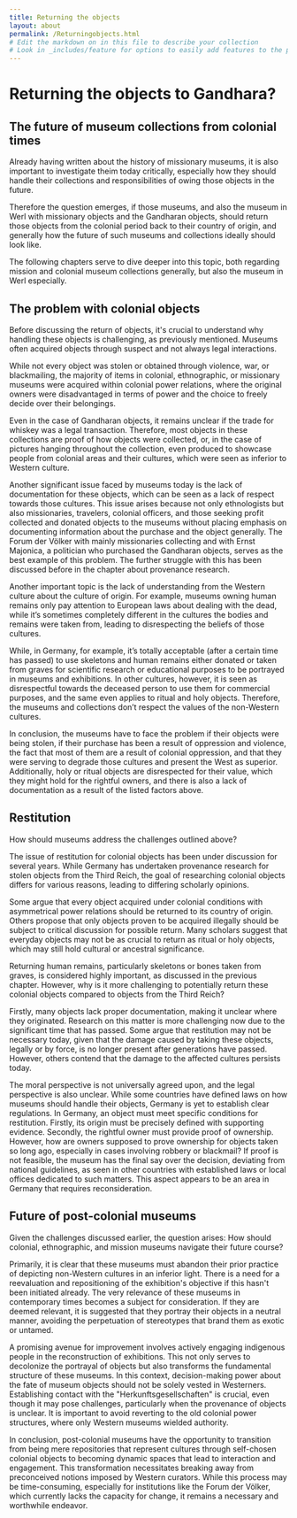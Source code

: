 ```yaml
---
title: Returning the objects
layout: about
permalink: /Returningobjects.html
# Edit the markdown on in this file to describe your collection
# Look in _includes/feature for options to easily add features to the page
---
```


# Returning the objects to Gandhara? 
## The future of museum collections from colonial times
Already having written about the history of missionary museums, it is also important to investigate theim today critically, especially how they should handle their collections and responsibilities of owing those objects in the future. 

Therefore the question emerges, if those museums, and also the museum in Werl with missionary objects and the Gandharan objects, should return those objects from the colonial period back to their country of origin, and generally how the future of such museums and collections ideally should look like. 

The following chapters serve to dive deeper into this topic, both regarding mission and colonial museum collections generally, but also the museum in Werl especially. 

## The problem with colonial objects 
Before discussing the return of objects, it's crucial to understand why handling these objects is challenging, as previously mentioned. Museums often acquired objects through suspect and not always legal interactions.

While not every object was stolen or obtained through violence, war, or blackmailing, the majority of items in colonial, ethnographic, or missionary museums were acquired within colonial power relations, where the original owners were disadvantaged in terms of power and the choice to freely decide over their belongings.

Even in the case of Gandharan objects, it remains unclear if the trade for whiskey was a legal transaction. Therefore, most objects in these collections are proof of how objects were collected, or, in the case of pictures hanging throughout the collection, even produced to showcase people from colonial areas and their cultures, which were seen as inferior to Western culture.

Another significant issue faced by museums today is the lack of documentation for these objects, which can be seen as a lack of respect towards those cultures. This issue arises because not only ethnologists but also missionaries, travelers, colonial officers, and those seeking profit collected and donated objects to the museums without placing emphasis on documenting information about the purchase and the object generally. The Forum der Völker with mainly missionaries collecting and with Ernst Majonica, a politician who purchased the Gandharan objects, serves as the best example of this problem. The further struggle with this has been discussed before in the chapter about provenance research.

Another important topic is the lack of understanding from the Western culture about the culture of origin. For example, museums owning human remains only pay attention to European laws about dealing with the dead, while it’s sometimes completely different in the cultures the bodies and remains were taken from, leading to disrespecting the beliefs of those cultures.

While, in Germany, for example, it’s totally acceptable (after a certain time has passed) to use skeletons and human remains either donated or taken from graves for scientific research or educational purposes to be portrayed in museums and exhibitions. In other cultures, however, it is seen as disrespectful towards the deceased person to use them for commercial purposes, and the same even applies to ritual and holy objects. Therefore, the museums and collections don’t respect the values of the non-Western cultures.

In conclusion, the museums have to face the problem if their objects were being stolen, if their purchase has been a result of oppression and violence, the fact that most of them are a result of colonial oppression, and that they were serving to degrade those cultures and present the West as superior. Additionally, holy or ritual objects are disrespected for their value, which they might hold for the rightful owners, and there is also a lack of documentation as a result of the listed factors above.

## Restitution
How should museums address the challenges outlined above?

The issue of restitution for colonial objects has been under discussion for several years. While Germany has undertaken provenance research for stolen objects from the Third Reich, the goal of researching colonial objects differs for various reasons, leading to differing scholarly opinions.

Some argue that every object acquired under colonial conditions with asymmetrical power relations should be returned to its country of origin. Others propose that only objects proven to be acquired illegally should be subject to critical discussion for possible return. Many scholars suggest that everyday objects may not be as crucial to return as ritual or holy objects, which may still hold cultural or ancestral significance.

Returning human remains, particularly skeletons or bones taken from graves, is considered highly important, as discussed in the previous chapter. However, why is it more challenging to potentially return these colonial objects compared to objects from the Third Reich?

Firstly, many objects lack proper documentation, making it unclear where they originated. Research on this matter is more challenging now due to the significant time that has passed. Some argue that restitution may not be necessary today, given that the damage caused by taking these objects, legally or by force, is no longer present after generations have passed. However, others contend that the damage to the affected cultures persists today.

The moral perspective is not universally agreed upon, and the legal perspective is also unclear. While some countries have defined laws on how museums should handle their objects, Germany is yet to establish clear regulations. In Germany, an object must meet specific conditions for restitution. Firstly, its origin must be precisely defined with supporting evidence. Secondly, the rightful owner must provide proof of ownership. However, how are owners supposed to prove ownership for objects taken so long ago, especially in cases involving robbery or blackmail? If proof is not feasible, the museum has the final say over the decision, deviating from national guidelines, as seen in other countries with established laws or local offices dedicated to such matters. This aspect appears to be an area in Germany that requires reconsideration.

## Future of post-colonial museums
Given the challenges discussed earlier, the question arises: How should colonial, ethnographic, and mission museums navigate their future course?

Primarily, it is clear that these museums must abandon their prior practice of depicting non-Western cultures in an inferior light. There is a need for a reevaluation and repositioning of the exhibition's objective if this hasn't been initiated already. The very relevance of these museums in contemporary times becomes a subject for consideration. If they are deemed relevant, it is suggested that they portray their objects in a neutral manner, avoiding the perpetuation of stereotypes that brand them as exotic or untamed.

A promising avenue for improvement involves actively engaging indigenous people in the reconstruction of exhibitions. This not only serves to decolonize the portrayal of objects but also transforms the fundamental structure of these museums. In this context, decision-making power about the fate of museum objects should not be solely vested in Westerners. Establishing contact with the "Herkunftsgesellschaften" is crucial, even though it may pose challenges, particularly when the provenance of objects is unclear. It is important to avoid reverting to the old colonial power structures, where only Western museums wielded authority.

In conclusion, post-colonial museums have the opportunity to transition from being mere repositories that represent cultures through self-chosen colonial objects to becoming dynamic spaces that lead to interaction and engagement. This transformation necessitates breaking away from preconceived notions imposed by Western curators. While this process may be time-consuming, especially for institutions like the Forum der Völker, which currently lacks the capacity for change, it remains a necessary and worthwhile endeavor.

